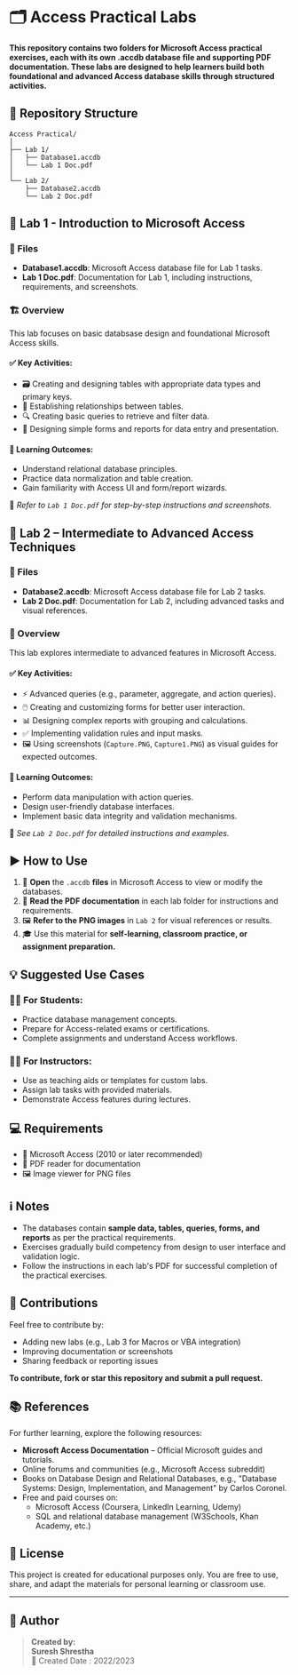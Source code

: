 # 🗂️ Access Practical Labs

**This repository contains two folders for Microsoft Access practical exercises, each with its own .accdb database file and supporting PDF documentation. These labs are designed to help learners build both foundational and advanced Access database skills through structured activities.**



## 📁 Repository Structure

```
Access Practical/
│
├── Lab 1/
│   ├── Database1.accdb
│   └── Lab 1 Doc.pdf
│
└── Lab 2/
    ├── Database2.accdb
    └── Lab 2 Doc.pdf
```

## 📝 Lab 1 - Introduction to Microsoft Access

### 📄 Files
- **Database1.accdb**: Microsoft Access database file for Lab 1 tasks.
- **Lab 1 Doc.pdf**: Documentation for Lab 1, including instructions, requirements, and screenshots.

### 🏗️ Overview

This lab focuses on basic databsase design and foundational Microsoft Access skills.

#### ✅ Key Activities:

- 🗃️ Creating and designing tables with appropriate data types and primary keys.
- 🔗 Establishing relationships between tables.
- 🔍 Creating basic queries to retrieve and filter data.
- 📝 Designing simple forms and reports for data entry and presentation.

#### 🎯 Learning Outcomes:
- Understand relational database principles.
- Practice data normalization and table creation.
- Gain familiarity with Access UI and form/report wizards.

📖 *Refer to `Lab 1 Doc.pdf` for step-by-step instructions and screenshots.*

## 📝 Lab 2 – Intermediate to Advanced Access Techniques

### 📄 Files


- **Database2.accdb**: Microsoft Access database file for Lab 2 tasks.
- **Lab 2 Doc.pdf**: Documentation for Lab 2, including advanced tasks and visual references.

### 🚀 Overview

This lab explores intermediate to advanced features in Microsoft Access.

#### ✅ Key Activities:
- ⚡ Advanced queries (e.g., parameter, aggregate, and action queries).
- 🖱️ Creating and customizing forms for better user interaction.
- 📊 Designing complex reports with grouping and calculations.
- ✅ Implementing validation rules and input masks.
- 🖼️ Using screenshots (`Capture.PNG`, `Capture1.PNG`) as visual guides for expected outcomes.

#### 🎯 Learning Outcomes:
- Perform data manipulation with action queries.
- Design user-friendly database interfaces.
- Implement basic data integrity and validation mechanisms.

📖 *See `Lab 2 Doc.pdf` for detailed instructions and examples.*

## ▶️ How to Use

1. 📂 **Open** the `.accdb` **files** in Microsoft Access to view or modify the databases.
2. 📑 **Read the PDF documentation** in each lab folder for instructions and requirements.
3. 🖼️ **Refer to the PNG images** in `Lab 2` for visual references or results.
4. 🎓  Use this material for **self-learning, classroom practice, or assignment preparation.**

## 💡 Suggested Use Cases
### 👨‍🎓 For Students:
- Practice database management concepts.
- Prepare for Access-related exams or certifications.
- Complete assignments and understand Access workflows.

### 👩‍🏫 For Instructors:
- Use as teaching aids or templates for custom labs.
- Assign lab tasks with provided materials.
- Demonstrate Access features during lectures.


## 💻 Requirements

- 💾 Microsoft Access (2010 or later recommended)
- 📄 PDF reader for documentation
- 🖼️ Image viewer for PNG files

## ℹ️ Notes

- The databases contain **sample data, tables, queries, forms, and reports** as per the practical requirements.
- Exercises gradually build competency from design to user interface and validation logic.
- Follow the instructions in each lab's PDF for successful completion of the practical exercises.


## 🤝 Contributions
Feel free to contribute by:

- Adding new labs (e.g., Lab 3 for Macros or VBA integration)
- Improving documentation or screenshots
- Sharing feedback or reporting issues

**To contribute, fork or star this repository and submit a pull request.**

## 📚 References
For further learning, explore the following resources:
- **Microsoft Access Documentation** – Official Microsoft guides and tutorials.
- Online forums and communities (e.g., Microsoft Access subreddit)
-  Books on Database Design and Relational Databases, e.g.,
"Database Systems: Design, Implementation, and Management" by Carlos Coronel.
- Free and paid courses on:
  - Microsoft Access (Coursera, LinkedIn Learning, Udemy)
  - SQL and relational database management (W3Schools, Khan Academy, etc.)

## 🪪 License

This project is created for educational purposes only.
You are free to use, share, and adapt the materials for personal learning or classroom use.

---

## 📇 Author
> **Created by:**  
> **Suresh Shrestha**<br>
> 📅 Created Date : 2022/2023
